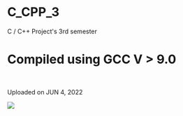 # C_CPP_3
C / C++ Project's 3rd semester

<h1>Compiled using GCC V > 9.0</h1><br>
<p>Uploaded on JUN 4, 2022</p>

<img src='https://instagram.fsxr2-1.fna.fbcdn.net/v/t51.2885-19/s150x150/27575638_163469767773406_4099423946183540736_n.jpg?_nc_ht=instagram.fsxr2-1.fna.fbcdn.net&_nc_cat=110&_nc_ohc=N5aoUPlxYCAAX-Ac66k&tn=7s5avp7y5RfI1al6&edm=ABfd0MgBAAAA&ccb=7-4&oh=00_AT-2TlkRANhidKxJwadkoU4WIiF82OuIlqkyBbfi-Rt70g&oe=61DBBF83&_nc_sid=7bff83'/>

